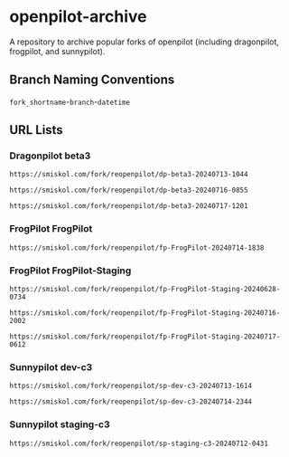 # openpilot-archive
A repository to archive popular forks of openpilot (including dragonpilot, frogpilot, and sunnypilot).

## Branch Naming Conventions
`fork_shortname`-`branch`-`datetime`

## URL Lists
### Dragonpilot beta3
```
https://smiskol.com/fork/reopenpilot/dp-beta3-20240713-1044
```
```
https://smiskol.com/fork/reopenpilot/dp-beta3-20240716-0855
```
```
https://smiskol.com/fork/reopenpilot/dp-beta3-20240717-1201
```
### FrogPilot FrogPilot
```
https://smiskol.com/fork/reopenpilot/fp-FrogPilot-20240714-1838
```
### FrogPilot FrogPilot-Staging
```
https://smiskol.com/fork/reopenpilot/fp-FrogPilot-Staging-20240628-0734
```
```
https://smiskol.com/fork/reopenpilot/fp-FrogPilot-Staging-20240716-2002
```
```
https://smiskol.com/fork/reopenpilot/fp-FrogPilot-Staging-20240717-0612
```
### Sunnypilot dev-c3
```
https://smiskol.com/fork/reopenpilot/sp-dev-c3-20240713-1614
```
```
https://smiskol.com/fork/reopenpilot/sp-dev-c3-20240714-2344
```
### Sunnypilot staging-c3
```
https://smiskol.com/fork/reopenpilot/sp-staging-c3-20240712-0431
```
